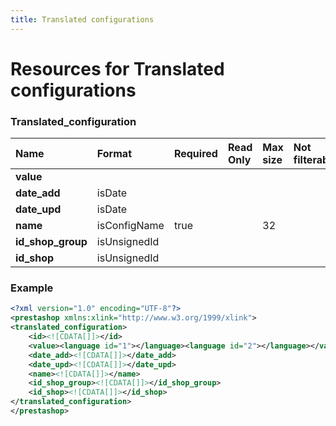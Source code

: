 ```yaml
---
title: Translated configurations
---
```


# Resources for Translated configurations

### Translated_configuration

|       Name        |    Format    | Required | Read Only | Max size | Not filterable | Description |
| :---------------- | :----------- | :------- | :-------- | :------- | :------------- | :---------- |
| **value**         |              |          |           |          |                |             |
| **date_add**      | isDate       |          |           |          |                |             |
| **date_upd**      | isDate       |          |           |          |                |             |
| **name**          | isConfigName | true     |           | 32       |                |             |
| **id_shop_group** | isUnsignedId |          |           |          |                |             |
| **id_shop**       | isUnsignedId |          |           |          |                |             |


### Example

```xml
<?xml version="1.0" encoding="UTF-8"?>
<prestashop xmlns:xlink="http://www.w3.org/1999/xlink">
<translated_configuration>
	<id><![CDATA[]]></id>
	<value><language id="1"></language><language id="2"></language></value>
	<date_add><![CDATA[]]></date_add>
	<date_upd><![CDATA[]]></date_upd>
	<name><![CDATA[]]></name>
	<id_shop_group><![CDATA[]]></id_shop_group>
	<id_shop><![CDATA[]]></id_shop>
</translated_configuration>
</prestashop>
```

